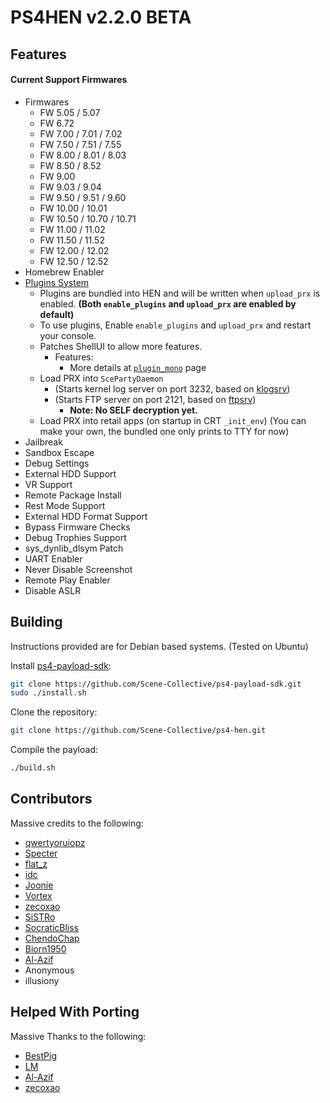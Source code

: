 # PS4HEN v2.2.0 BETA

## Features
#### Current Support Firmwares
- Firmwares
  - FW 5.05 / 5.07
  - FW 6.72
  - FW 7.00 / 7.01 / 7.02
  - FW 7.50 / 7.51 / 7.55
  - FW 8.00 / 8.01 / 8.03
  - FW 8.50 / 8.52
  - FW 9.00
  - FW 9.03 / 9.04
  - FW 9.50 / 9.51 / 9.60
  - FW 10.00 / 10.01
  - FW 10.50 / 10.70 / 10.71
  - FW 11.00 / 11.02
  - FW 11.50 / 11.52
  - FW 12.00 / 12.02
  - FW 12.50 / 12.52
- Homebrew Enabler
- [Plugins System](https://github.com/Scene-Collective/ps4-hen-plugins)
  - Plugins are bundled into HEN and will be written when `upload_prx` is enabled. **(Both `enable_plugins` and `upload_prx` are enabled by default)**
  - To use plugins, Enable `enable_plugins` and `upload_prx` and restart your console.
  - Patches ShellUI to allow more features.
    - Features:
      - More details at [`plugin_mono`](https://github.com/Scene-Collective/ps4-hen-plugins/blob/main/.github/README.md#plugin_mono) page
  - Load PRX into `ScePartyDaemon`
    - (Starts kernel log server on port 3232, based on [klogsrv](https://github.com/ps5-payload-dev/klogsrv))
    - (Starts FTP server on port 2121, based on [ftpsrv](https://github.com/ps5-payload-dev/ftpsrv))
      - **Note: No SELF decryption yet.**
  - Load PRX into retail apps (on startup in CRT `_init_env`) (You can make your own, the bundled one only prints to TTY for now)
- Jailbreak
- Sandbox Escape
- Debug Settings
- External HDD Support
- VR Support
- Remote Package Install
- Rest Mode Support
- External HDD Format Support
- Bypass Firmware Checks
- Debug Trophies Support
- sys_dynlib_dlsym Patch
- UART Enabler
- Never Disable Screenshot
- Remote Play Enabler
- Disable ASLR

## Building

Instructions provided are for Debian based systems. (Tested on Ubuntu)

Install [ps4-payload-sdk](https://github.com/Scene-Collective/ps4-payload-sdk):

```sh
git clone https://github.com/Scene-Collective/ps4-payload-sdk.git
sudo ./install.sh
```

Clone the repository:

```sh
git clone https://github.com/Scene-Collective/ps4-hen.git
```

Compile the payload:

```sh
./build.sh
```

## Contributors
Massive credits to the following:
- [qwertyoruiopz](https://twitter.com/qwertyoruiopz)
- [Specter](https://twitter.com/SpecterDev) 
- [flat_z](https://twitter.com/flat_z)
- [idc](https://twitter.com/3226_2143)
- [Joonie](https://github.com/Joonie86/)
- [Vortex](https://github.com/xvortex)
- [zecoxao](https://twitter.com/notnotzecoxao)
- [SiSTRo](https://github.com/SiSTR0)
- [SocraticBliss](https://twitter.com/SocraticBliss)
- [ChendoChap](https://github.com/ChendoChap)
- [Biorn1950](https://github.com/Biorn1950)
- [Al-Azif](https://github.com/Al-Azif)
- Anonymous
- illusiony

## Helped With Porting
Massive Thanks to the following:
- [BestPig](https://twitter.com/BestPig)
- [LM](https://twitter.com/LightningMods)
- [Al-Azif](https://twitter.com/_AlAzif)
- [zecoxao](https://twitter.com/notnotzecoxao)
